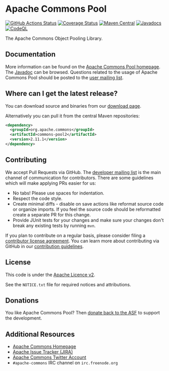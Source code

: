 <!---
 Licensed to the Apache Software Foundation (ASF) under one or more
 contributor license agreements.  See the NOTICE file distributed with
 this work for additional information regarding copyright ownership.
 The ASF licenses this file to You under the Apache License, Version 2.0
 (the "License"); you may not use this file except in compliance with
 the License.  You may obtain a copy of the License at

      http://www.apache.org/licenses/LICENSE-2.0

 Unless required by applicable law or agreed to in writing, software
 distributed under the License is distributed on an "AS IS" BASIS,
 WITHOUT WARRANTIES OR CONDITIONS OF ANY KIND, either express or implied.
 See the License for the specific language governing permissions and
 limitations under the License.
-->
<!---
 +======================================================================+
 |****                                                              ****|
 |****      THIS FILE IS GENERATED BY THE COMMONS BUILD PLUGIN      ****|
 |****                    DO NOT EDIT DIRECTLY                      ****|
 |****                                                              ****|
 +======================================================================+
 | TEMPLATE FILE: readme-md-template.md                                 |
 | commons-build-plugin/trunk/src/main/resources/commons-xdoc-templates |
 +======================================================================+
 |                                                                      |
 | 1) Re-generate using: mvn commons-build:readme-md                    |
 |                                                                      |
 | 2) Set the following properties in the component's pom:              |
 |    - commons.componentid (required, alphabetic, lower case)          |
 |    - commons.release.version (required)                              |
 |                                                                      |
 | 3) Example Properties                                                |
 |                                                                      |
 |  <properties>                                                        |
 |    <commons.componentid>math</commons.componentid>                   |
 |    <commons.release.version>1.2</commons.release.version>            |
 |  </properties>                                                       |
 |                                                                      |
 +======================================================================+
--->
Apache Commons Pool
===================

[![GitHub Actions Status](https://github.com/apache/commons-pool/workflows/Java%20CI/badge.svg)](https://github.com/apache/commons-pool/actions)
[![Coverage Status](https://coveralls.io/repos/apache/commons-pool/badge.svg)](https://coveralls.io/r/apache/commons-pool)
[![Maven Central](https://maven-badges.herokuapp.com/maven-central/org.apache.commons/commons-pool2/badge.svg)](https://maven-badges.herokuapp.com/maven-central/org.apache.commons/commons-pool2/)
[![Javadocs](https://javadoc.io/badge/org.apache.commons/commons-pool2/2.11.1.svg)](https://javadoc.io/doc/org.apache.commons/commons-pool2/2.11.1)
[![CodeQL](https://github.com/apache/commons-pool/workflows/CodeQL/badge.svg)](https://github.com/apache/commons-pool/actions/workflows/codeql-analysis.yml?query=workflow%3ACodeQL)

The Apache Commons Object Pooling Library.

Documentation
-------------

More information can be found on the [Apache Commons Pool homepage](https://commons.apache.org/proper/commons-pool).
The [Javadoc](https://commons.apache.org/proper/commons-pool/apidocs) can be browsed.
Questions related to the usage of Apache Commons Pool should be posted to the [user mailing list][ml].

Where can I get the latest release?
-----------------------------------
You can download source and binaries from our [download page](https://commons.apache.org/proper/commons-pool/download_pool.cgi).

Alternatively you can pull it from the central Maven repositories:

```xml
<dependency>
  <groupId>org.apache.commons</groupId>
  <artifactId>commons-pool2</artifactId>
  <version>2.11.1</version>
</dependency>
```

Contributing
------------

We accept Pull Requests via GitHub. The [developer mailing list][ml] is the main channel of communication for contributors.
There are some guidelines which will make applying PRs easier for us:
+ No tabs! Please use spaces for indentation.
+ Respect the code style.
+ Create minimal diffs - disable on save actions like reformat source code or organize imports. If you feel the source code should be reformatted create a separate PR for this change.
+ Provide JUnit tests for your changes and make sure your changes don't break any existing tests by running ```mvn```.

If you plan to contribute on a regular basis, please consider filing a [contributor license agreement](https://www.apache.org/licenses/#clas).
You can learn more about contributing via GitHub in our [contribution guidelines](CONTRIBUTING.md).

License
-------
This code is under the [Apache Licence v2](https://www.apache.org/licenses/LICENSE-2.0).

See the `NOTICE.txt` file for required notices and attributions.

Donations
---------
You like Apache Commons Pool? Then [donate back to the ASF](https://www.apache.org/foundation/contributing.html) to support the development.

Additional Resources
--------------------

+ [Apache Commons Homepage](https://commons.apache.org/)
+ [Apache Issue Tracker (JIRA)](https://issues.apache.org/jira/browse/POOL)
+ [Apache Commons Twitter Account](https://twitter.com/ApacheCommons)
+ `#apache-commons` IRC channel on `irc.freenode.org`

[ml]:https://commons.apache.org/mail-lists.html
